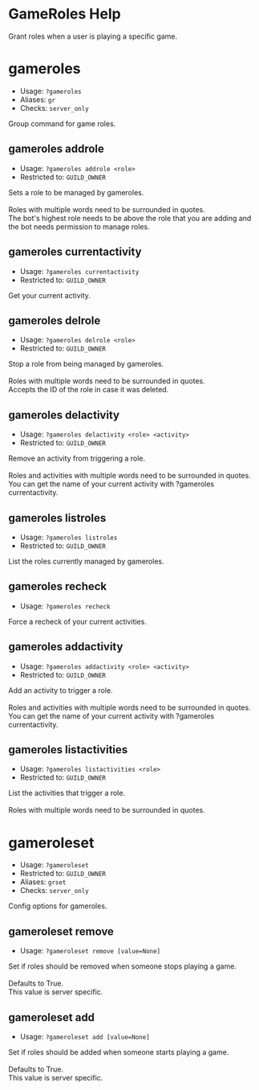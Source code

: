 # GameRoles Help

Grant roles when a user is playing a specific game.

# gameroles
 - Usage: `?gameroles `
 - Aliases: `gr`
 - Checks: `server_only`

Group command for game roles.

## gameroles addrole
 - Usage: `?gameroles addrole <role> `
 - Restricted to: `GUILD_OWNER`

Sets a role to be managed by gameroles.<br/><br/>Roles with multiple words need to be surrounded in quotes.<br/>The bot's highest role needs to be above the role that you are adding and the bot needs permission to manage roles.

## gameroles currentactivity
 - Usage: `?gameroles currentactivity `
 - Restricted to: `GUILD_OWNER`

Get your current activity.

## gameroles delrole
 - Usage: `?gameroles delrole <role> `
 - Restricted to: `GUILD_OWNER`

Stop a role from being managed by gameroles.<br/><br/>Roles with multiple words need to be surrounded in quotes.<br/>Accepts the ID of the role in case it was deleted.

## gameroles delactivity
 - Usage: `?gameroles delactivity <role> <activity> `
 - Restricted to: `GUILD_OWNER`

Remove an activity from triggering a role.<br/><br/>Roles and activities with multiple words need to be surrounded in quotes.<br/>You can get the name of your current activity with ?gameroles currentactivity.

## gameroles listroles
 - Usage: `?gameroles listroles `
 - Restricted to: `GUILD_OWNER`

List the roles currently managed by gameroles.

## gameroles recheck
 - Usage: `?gameroles recheck `

Force a recheck of your current activities.

## gameroles addactivity
 - Usage: `?gameroles addactivity <role> <activity> `
 - Restricted to: `GUILD_OWNER`

Add an activity to trigger a role.<br/><br/>Roles and activities with multiple words need to be surrounded in quotes.<br/>You can get the name of your current activity with ?gameroles currentactivity.

## gameroles listactivities
 - Usage: `?gameroles listactivities <role> `
 - Restricted to: `GUILD_OWNER`

List the activities that trigger a role.<br/><br/>Roles with multiple words need to be surrounded in quotes.

# gameroleset
 - Usage: `?gameroleset `
 - Restricted to: `GUILD_OWNER`
 - Aliases: `grset`
 - Checks: `server_only`

Config options for gameroles.

## gameroleset remove
 - Usage: `?gameroleset remove [value=None] `

Set if roles should be removed when someone stops playing a game.<br/><br/>Defaults to True.<br/>This value is server specific.

## gameroleset add
 - Usage: `?gameroleset add [value=None] `

Set if roles should be added when someone starts playing a game.<br/><br/>Defaults to True.<br/>This value is server specific.

